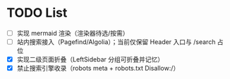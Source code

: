 # TODO List

- [ ] 实现 mermaid 渲染（渲染器待选/按需）
- [ ] 站内搜索接入（Pagefind/Algolia）；当前仅保留 Header 入口与 /search 占位
- [x] 实现二级页面折叠（LeftSidebar 分组可折叠并记忆）
- [x] 禁止搜索引擎收录（robots meta + robots.txt Disallow:/）
